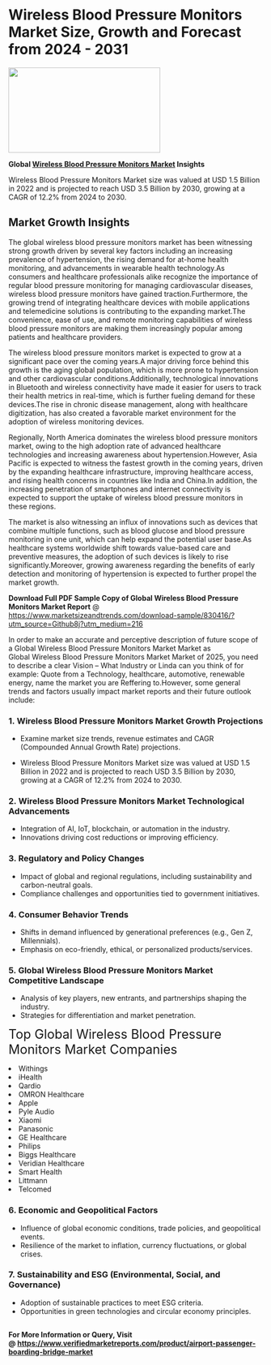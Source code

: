 <H1>Wireless Blood Pressure Monitors Market Size, Growth and Forecast from 2024 - 2031</H1><img class="aligncenter size-medium wp-image-584254" src="https://thirdeyenews.in/wp-content/uploads/2024/09/Global-Market-Research-300x168.jpeg" alt="" width="300" height="168" /><p><strong>Global&nbsp;<a href="https://www.marketsizeandtrends.com/download-sample/830416/?utm_source=Github8j?utm_medium=216">Wireless Blood Pressure Monitors Market</a> Insights</strong></p><p>Wireless Blood Pressure Monitors Market size was valued at USD 1.5 Billion in 2022 and is projected to reach USD 3.5 Billion by 2030, growing at a CAGR of 12.2% from 2024 to 2030.</p><p><h2>Market Growth Insights</h2> <p>The global wireless blood pressure monitors market has been witnessing strong growth driven by several key factors including an increasing prevalence of hypertension, the rising demand for at-home health monitoring, and advancements in wearable health technology.As consumers and healthcare professionals alike recognize the importance of regular blood pressure monitoring for managing cardiovascular diseases, wireless blood pressure monitors have gained traction.Furthermore, the growing trend of integrating healthcare devices with mobile applications and telemedicine solutions is contributing to the expanding market.The convenience, ease of use, and remote monitoring capabilities of wireless blood pressure monitors are making them increasingly popular among patients and healthcare providers.</p> <p>The wireless blood pressure monitors market is expected to grow at a significant pace over the coming years.A major driving force behind this growth is the aging global population, which is more prone to hypertension and other cardiovascular conditions.Additionally, technological innovations in Bluetooth and wireless connectivity have made it easier for users to track their health metrics in real-time, which is further fueling demand for these devices.The rise in chronic disease management, along with healthcare digitization, has also created a favorable market environment for the adoption of wireless monitoring devices.</p> <p>Regionally, North America dominates the wireless blood pressure monitors market, owing to the high adoption rate of advanced healthcare technologies and increasing awareness about hypertension.However, Asia Pacific is expected to witness the fastest growth in the coming years, driven by the expanding healthcare infrastructure, improving healthcare access, and rising health concerns in countries like India and China.In addition, the increasing penetration of smartphones and internet connectivity is expected to support the uptake of wireless blood pressure monitors in these regions.</p> <p>The market is also witnessing an influx of innovations such as devices that combine multiple functions, such as blood glucose and blood pressure monitoring in one unit, which can help expand the potential user base.As healthcare systems worldwide shift towards value-based care and preventive measures, the adoption of such devices is likely to rise significantly.Moreover, growing awareness regarding the benefits of early detection and monitoring of hypertension is expected to further propel the market growth.</p> <p><span class=""><strong>Download Full PDF Sample Copy of Global Wireless Blood Pressure Monitors Market Report</strong> @ <a href="https://www.marketsizeandtrends.com/download-sample/830416/?utm_source=Github8j?utm_medium=216" target="_blank">https://www.marketsizeandtrends.com/download-sample/830416/?utm_source=Github8j?utm_medium=216</a></span></p><p>In order to make an accurate and perceptive description of future scope of a Global&nbsp;Wireless Blood Pressure Monitors Market Market as Global&nbsp;Wireless Blood Pressure Monitors Market Market of 2025, you need to describe a clear Vision &ndash; What Industry or Linda can you think of for example: Quote from a Technology, healthcare, automotive, renewable energy, name the market you are Reffering to.However, some general trends and factors usually impact market reports and their future outlook include:</p><h3>1.&nbsp;<strong>Wireless Blood Pressure Monitors Market Growth Projections</strong></h3><ul><li>Examine market size trends, revenue estimates and CAGR (Compounded Annual Growth Rate) projections.</li><li><p>Wireless Blood Pressure Monitors Market size was valued at USD 1.5 Billion in 2022 and is projected to reach USD 3.5 Billion by 2030, growing at a CAGR of 12.2% from 2024 to 2030.</p></li></ul><h3>2.&nbsp;<strong>Wireless Blood Pressure Monitors Market Technological Advancements</strong></h3><ul><li>Integration of AI, IoT, blockchain, or automation in the industry.</li><li>Innovations driving cost reductions or improving efficiency.</li></ul><h3>3.&nbsp;<strong>Regulatory and Policy Changes</strong></h3><ul><li>Impact of global and regional regulations, including sustainability and carbon-neutral goals.</li><li>Compliance challenges and opportunities tied to government initiatives.</li></ul><h3>4.&nbsp;<strong>Consumer Behavior Trends</strong></h3><ul><li>Shifts in demand influenced by generational preferences (e.g., Gen Z, Millennials).</li><li>Emphasis on eco-friendly, ethical, or personalized products/services.</li></ul><h3>5.&nbsp;<strong>Global Wireless Blood Pressure Monitors Market Competitive Landscape</strong></h3><ul><li>Analysis of key players, new entrants, and partnerships shaping the industry.</li><li>Strategies for differentiation and market penetration.</li></ul><p data-pm-slice="1 1 []"><span style="color: inherit; font-family: inherit; font-size: 25px;">Top Global Wireless Blood Pressure Monitors Market Companies</span></p><div class="" data-test-id=""><p><li>Withings</li><li> iHealth</li><li> Qardio</li><li> OMRON Healthcare</li><li> Apple</li><li> Pyle Audio</li><li> Xiaomi</li><li> Panasonic</li><li> GE Healthcare</li><li> Philips</li><li> Biggs Healthcare</li><li> Veridian Healthcare</li><li> Smart Health</li><li> Littmann</li><li> Telcomed</li></p></div><h3>6.&nbsp;<strong>Economic and Geopolitical Factors</strong></h3><ul><li>Influence of global economic conditions, trade policies, and geopolitical events.</li><li>Resilience of the market to inflation, currency fluctuations, or global crises.</li></ul><h3>7.&nbsp;<strong>Sustainability and ESG (Environmental, Social, and Governance)</strong></h3><ul><li>Adoption of sustainable practices to meet ESG criteria.</li><li>Opportunities in green technologies and circular economy principles.</li></ul><h2><strong style="font-size: 14px;">For More Information or Query, Visit @&nbsp;</strong><a style="background-color: #ffffff; font-size: 14px;" href="https://www.marketsizeandtrends.com/report/wireless-blood-pressure-monitors-market/" target="_blank">https://www.verifiedmarketreports.com/product/airport-passenger-boarding-bridge-market</a></h2>
